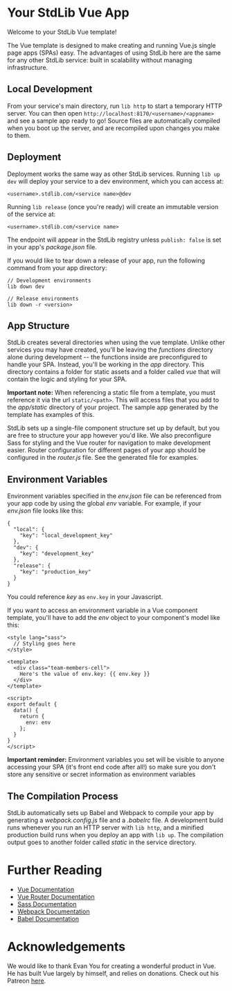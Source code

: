 # Your StdLib Vue App

Welcome to your StdLib Vue template!

The Vue template is designed to make creating and running Vue.js single page
apps (SPAs) easy. The advantages of using StdLib here are the same for any
other StdLib service: built in scalability without managing infrastructure.

## Local Development
From your service's main directory, run `lib http` to start a temporary HTTP
server. You can then open `http://localhost:8170/<username>/<appname>` and see a
sample app ready to go! Source files are automatically compiled when you boot up
the server, and are recompiled upon changes you make to them.

## Deployment

Deployment works the same way as other StdLib services. Running `lib up dev`
will deploy your service to a dev environment, which you can access at:

```
<username>.stdlib.com/<service name>@dev
```

Running `lib release` (once you're ready) will create an immutable version of
the service at:

```
<username>.stdlib.com/<service name>
```

The endpoint will appear in the StdLib registry unless `publish: false` is set
in your app's _package.json_ file.

If you would like to tear down a release of your app, run the following command
from your app directory:

```
// Development environments
lib down dev

// Release environments
lib down -r <version>
```

## App Structure

StdLib creates several directories when using the vue template. Unlike other
services you may have created, you'll be leaving the _functions_ directory alone
during development -- the functions inside are preconfigured to handle your SPA.
Instead, you'll be working in the _app_ directory. This directory contains
a folder for static assets and a folder called _vue_ that will contain the logic
and styling for your SPA.

**Important note:** When referencing a static file from a template, you must
reference it via the url `static/<path>`. This will access files that you add to
the _app/static_ directory of your project. The sample app generated by the
template has examples of this.

StdLib sets up a single-file component structure set up by default, but you are
free to structure your app however you'd like. We also preconfigure Sass for
styling and the Vue router for navigation to make development easier. Router
configuration for different pages of your app should be configured in the
_router.js_ file. See the generated file for examples.

## Environment Variables

Environment variables specified in the _env.json_ file can be referenced from
your app code by using the global _env_ variable. For example, if your
_env.json_ file looks like this:

```
{
  "local": {
    "key": "local_development_key"
  },
  "dev": {
    "key": "development_key"
  },
  "release": {
    "key": "production_key"
  }
}
```

You could reference _key_ as `env.key` in your Javascript.

If you want to access an environment variable in a Vue component template,
you'll have to add the _env_ object to your component's model like this:

```
<style lang="sass">
  // Styling goes here
</style>

<template>
  <div class="team-members-cell">
    Here's the value of env.key: {{ env.key }}
  </div>
</template>

<script>
export default {
  data() {
    return {
      env: env
    };
  }
}
</script>
```

**Important reminder:** Environment variables you set will be visible to
anyone accessing your SPA (it's front end code after all!) so make sure you
don't store any sensitive or secret information as environment variables

## The Compilation Process

StdLib automatically sets up Babel and Webpack to compile your app by generating
a _webpack.config.js_ file and a _.babelrc_ file. A development build runs
whenever you run an HTTP server with `lib http`, and a minified production build
runs when you deploy an app with `lib up`. The compilation output goes to
another folder called _static_ in the service directory.

# Further Reading

* [Vue Documentation](https://vuejs.org/v2/guide/)
* [Vue Router Documentation](https://router.vuejs.org/en/)
* [Sass Documentation](http://sass-lang.com/guide)
* [Webpack Documentation](https://webpack.github.io/)
* [Babel Documentation](https://babeljs.io/docs/setup/)

# Acknowledgements

We would like to thank Evan You for creating a wonderful product in Vue. He
has built Vue largely by himself, and relies on donations. Check out his Patreon
[here](https://www.patreon.com/evanyou).
